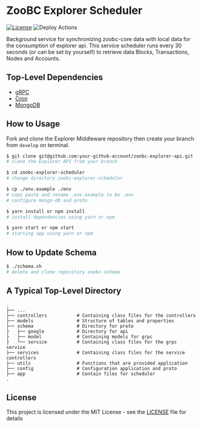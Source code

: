 # ZooBC Explorer Scheduler

[![License](https://img.shields.io/badge/License-Apache%202.0-blue.svg)](https://opensource.org/licenses/Apache-2.0)
![Deploy Actions](https://github.com/zoobc/zoobc-explorer-scheduler/workflows/Deploy%20Actions/badge.svg?branch=master)

Background service for synchronizing zoobc-core data with local data for the consumption of explorer api. This service scheduler runs every 30 seconds (or can be set by yourself) to retrieve data Blocks, Transactions, Nodes and Accounts.

## Top-Level Dependencies

- [gRPC](https://grpc.io/docs/quickstart/node/)
- [Cron](https://www.npmjs.com/package/cron)
- [MongoDB](https://www.mongodb.com/)

## How to Usage

Fork and clone the Explorer Middleware repository then create your branch from `develop` on terminal.

```bash
$ git clone git@github.com:your-github-account/zoobc-explorer-api.git
# clone the Explorer API from your branch

$ cd zoobc-explorer-scheduler
# change directory zoobc-explorer-scheduler

$ cp ./env.example ./env
# copy paste and rename .env.example to be .env
# configure mongo-db and proto

$ yarn install or npm install
# install dependencies using yarn or npm

$ yarn start or npm start
# starting app using yarn or npm
```

## How to Update Schema

```bash
$ ./schema.sh
# delete and clone repository zoobc-schema
```

## A Typical Top-Level Directory
    .
    ├── ...
    ├── controllers           # Containing class files for the controllers
    ├── models                # Structure of tables and properties
    ├── schema                # Directory for proto
    ├   ├── google            # Directory for api
    ├   ├── model             # Containing models for grpc
    ├   └── service           # Containing class files for the grpc service
    ├── services              # Containing class files for the service controllers
    ├── utils                 # Functions that are provided application
    ├── config                # Configuration application and proto
    ├── app                   # Contain files for scheduler
    .

## License

This project is licensed under the MIT License - see the [LICENSE](LICENSE) file for details
